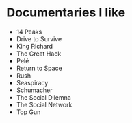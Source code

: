 # Documentaries I like

- 14 Peaks
- Drive to Survive
- King Richard
- The Great Hack
- Pelé
- Return to Space
- Rush
- Seaspiracy
- Schumacher
- The Social Dilemna
- The Social Network
- Top Gun
